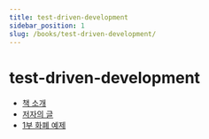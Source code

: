 ```yaml
---
title: test-driven-development
sidebar_position: 1
slug: /books/test-driven-development/
---
```


# test-driven-development

- [책 소개](introduction.md)
- [저자의 글](preface.md)
- [1부 화폐 예제](01.md)
